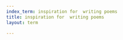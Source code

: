 ```yaml
---
index_term: inspiration for  writing poems
title: inspiration for  writing poems
layout: term

---
```


